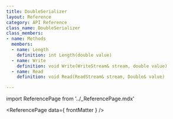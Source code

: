 ```yaml
---
title: DoubleSerializer
layout: Reference
category: API Reference
class_name: DoubleSerializer
class_members:
- name: Methods
  members:
  - name: Length
    definition: int Length(double value)
  - name: Write
    definition: void Write(WriteStream& stream, double value)
  - name: Read
    definition: void Read(ReadStream& stream, Double& value)

---
```

import ReferencePage from '../_ReferencePage.mdx'

<ReferencePage data={ frontMatter } />
